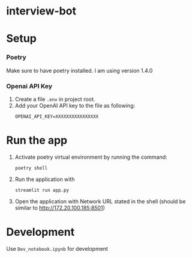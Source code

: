 # interview-bot

# Setup
### Poetry

Make sure to have poetry installed. I am using version 1.4.0
### Openai API Key

1. Create a file `.env` in project root. 
2. Add your OpenAI API key to the file as following:
    ```
    OPENAI_API_KEY=XXXXXXXXXXXXXXXX
    ```



# Run the app

1. Activate poetry virtual environment by running the command:
    ```
    poetry shell
    ```
2. Run the application with 
    ```
    streamlit run app.py
    ```
3. Open the application with Network URL stated in the shell  (should be similar to http://172.20.100.185:8501)

# Development 

Use `Dev_notebook.ipynb` for development


